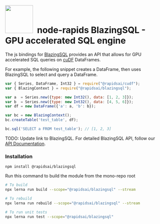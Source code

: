 # <div align="left"><img src="https://rapids.ai/assets/images/rapids_logo.png" width="90px"/>&nbsp; node-rapids BlazingSQL - GPU accelerated SQL engine

The js bindings for [BlazingSQL](https://github.com/BlazingDB/blazingsql) provides an API that allows for GPU accelerated SQL queries on [cuDF](https://github.com/rapidsai/cudf) DataFrames.

For example, the following snippet creates a DataFrame, then uses BlazingSQL to select and query a DataFrame.

```javascript
var { Series, DataFrame, Int32 } = require("@rapidsai/cudf");
var { BlazingContext } = require("@rapidsai/blazingsql");

var a  = Series.new({type: new Int32(), data: [1, 2, 3]});
var b  = Series.new({type: new Int32(), data: [4, 5, 6]});
var df = new DataFrame({'a': a, 'b': b});

var bc = new BlazingContext();
bc.createTable('test_table', df);

bc.sql('SELECT a FROM test_table'); // [1, 2, 3]
```

TODO: Update link to BlazingSQL.
For detailed BlazingSQL API, follow our [API Documentation](https://rapidsai.github.io/node-rapids/modules/blazingsql_src.html).

### Installation

`npm install @rapidsai/blazingsql`

Run this command to build the module from the mono-repo root

```bash
# To build
npx lerna run build --scope="@rapidsai/blazingsql" --stream

# To rebuild
npx lerna run rebuild --scope="@rapidsai/blazingsql" --stream

# To run unit tests
npx lerna run test --scope="@rapidsai/blazingsql"
```
